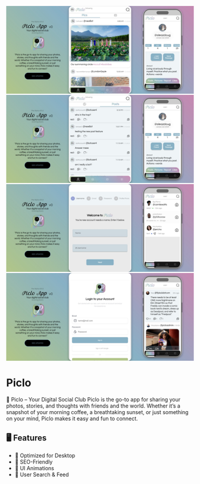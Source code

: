 ![Piclo](https://github.com/timk-dev/Piclo/blob/main/picfeed.jpeg?raw=true)
![Piclo](https://github.com/timk-dev/Piclo/blob/main/postfeed.jpeg?raw=true)
![Piclo](https://github.com/timk-dev/Piclo/blob/main/creataccount.jpeg?raw=true)
![Piclo](https://github.com/timk-dev/Piclo/blob/main/login.jpeg?raw=true)
# Piclo

🥘 Piclo – Your Digital Social Club
Piclo is the go-to app for sharing your photos, stories, and thoughts with friends and the world.
Whether it’s a snapshot of your morning coffee, a breathtaking sunset, or just something on your mind, Piclo makes it easy and fun to connect.

## :desktop_computer: Features
  * :electric_plug: Optimized for Desktop
  * :electric_plug: SEO-Friendly
  * :electric_plug: UI Animations
  * :electric_plug: User Search & Feed
